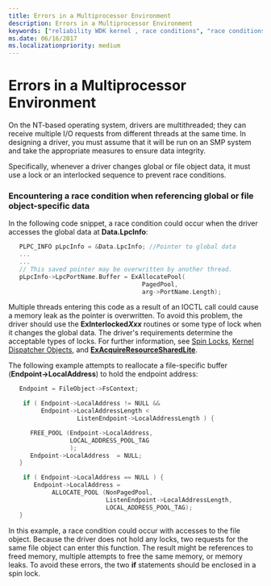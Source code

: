 ```yaml
---
title: Errors in a Multiprocessor Environment
description: Errors in a Multiprocessor Environment
keywords: ["reliability WDK kernel , race conditions", "race conditions WDK kernel", "reliability WDK kernel , multiprocessor environment errors", "multiprocessor environment errors WDK kernel", "locking WDK kernel", "multiple I/O request handling WDK kernel", "I/O requests WDK kernel", "thread conflicts WDK kernel"]
ms.date: 06/16/2017
ms.localizationpriority: medium
---
```


# Errors in a Multiprocessor Environment





On the NT-based operating system, drivers are multithreaded; they can receive multiple I/O requests from different threads at the same time. In designing a driver, you must assume that it will be run on an SMP system and take the appropriate measures to ensure data integrity.

Specifically, whenever a driver changes global or file object data, it must use a lock or an interlocked sequence to prevent race conditions.

### Encountering a race condition when referencing global or file object-specific data

In the following code snippet, a race condition could occur when the driver accesses the global data at **Data.LpcInfo**:

```cpp
   PLPC_INFO pLpcInfo = &Data.LpcInfo; //Pointer to global data
   ...
   ...
   // This saved pointer may be overwritten by another thread.
   pLpcInfo->LpcPortName.Buffer = ExAllocatePool(
                                     PagedPool,
                                     arg->PortName.Length);
```

Multiple threads entering this code as a result of an IOCTL call could cause a memory leak as the pointer is overwritten. To avoid this problem, the driver should use the **ExInterlocked*Xxx*** routines or some type of lock when it changes the global data. The driver's requirements determine the acceptable types of locks. For further information, see [Spin Locks](./introduction-to-spin-locks.md), [Kernel Dispatcher Objects](./introduction-to-kernel-dispatcher-objects.md), and [**ExAcquireResourceSharedLite**](/previous-versions/ff544363(v=vs.85)).

The following example attempts to reallocate a file-specific buffer (**Endpoint-&gt;LocalAddress**) to hold the endpoint address:

```cpp
   Endpoint = FileObject->FsContext;

    if ( Endpoint->LocalAddress != NULL &&
         Endpoint->LocalAddressLength <
                   ListenEndpoint->LocalAddressLength ) {

      FREE_POOL (Endpoint->LocalAddress,
                 LOCAL_ADDRESS_POOL_TAG
                 );
      Endpoint->LocalAddress  = NULL;
   }

    if ( Endpoint->LocalAddress == NULL ) {
       Endpoint->LocalAddress =
            ALLOCATE_POOL (NonPagedPool,
                           ListenEndpoint->LocalAddressLength,
                           LOCAL_ADDRESS_POOL_TAG);
   }
```

In this example, a race condition could occur with accesses to the file object. Because the driver does not hold any locks, two requests for the same file object can enter this function. The result might be references to freed memory, multiple attempts to free the same memory, or memory leaks. To avoid these errors, the two **if** statements should be enclosed in a spin lock.
